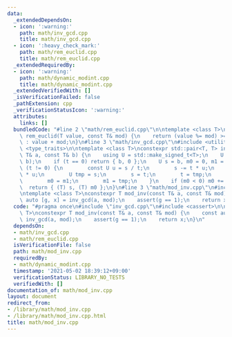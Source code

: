 ```yaml
---
data:
  _extendedDependsOn:
  - icon: ':warning:'
    path: math/inv_gcd.cpp
    title: math/inv_gcd.cpp
  - icon: ':heavy_check_mark:'
    path: math/rem_euclid.cpp
    title: math/rem_euclid.cpp
  _extendedRequiredBy:
  - icon: ':warning:'
    path: math/dynamic_modint.cpp
    title: math/dynamic_modint.cpp
  _extendedVerifiedWith: []
  _isVerificationFailed: false
  _pathExtension: cpp
  _verificationStatusIcon: ':warning:'
  attributes:
    links: []
  bundledCode: "#line 2 \"math/rem_euclid.cpp\"\n\ntemplate <class T>\nconstexpr T\
    \ rem_euclid(T value, const T& mod) {\n    return (value %= mod) >= 0 ? value\
    \ : value + mod;\n}\n#line 3 \"math/inv_gcd.cpp\"\n#include <utility>\n#include\
    \ <type_traits>\n\ntemplate <class T>\nconstexpr std::pair<T, T> inv_gcd(const\
    \ T& a, const T& b) {\n    using U = std::make_signed_t<T>;\n    U t = rem_euclid(a,\
    \ b);\n    if (t == 0) return { b, 0 };\n    U s = b, m0 = 0, m1 = 1;\n    while\
    \ (t != 0) {\n        const U u = s / t;\n        s -= t * u;\n        m0 -= m1\
    \ * u;\n        U tmp = s;\n        s = t;\n        t = tmp;\n        tmp = m0;\n\
    \        m0 = m1;\n        m1 = tmp;\n    }\n    if (m0 < 0) m0 += b / s;\n  \
    \  return { (T) s, (T) m0 };\n}\n#line 3 \"math/mod_inv.cpp\"\n#include <cassert>\n\
    \ntemplate <class T>\nconstexpr T mod_inv(const T& a, const T& mod) {\n    const\
    \ auto [g, x] = inv_gcd(a, mod);\n    assert(g == 1);\n    return x;\n}\n"
  code: "#pragma once\n#include \"inv_gcd.cpp\"\n#include <cassert>\n\ntemplate <class\
    \ T>\nconstexpr T mod_inv(const T& a, const T& mod) {\n    const auto [g, x] =\
    \ inv_gcd(a, mod);\n    assert(g == 1);\n    return x;\n}\n"
  dependsOn:
  - math/inv_gcd.cpp
  - math/rem_euclid.cpp
  isVerificationFile: false
  path: math/mod_inv.cpp
  requiredBy:
  - math/dynamic_modint.cpp
  timestamp: '2021-05-02 18:39:12+09:00'
  verificationStatus: LIBRARY_NO_TESTS
  verifiedWith: []
documentation_of: math/mod_inv.cpp
layout: document
redirect_from:
- /library/math/mod_inv.cpp
- /library/math/mod_inv.cpp.html
title: math/mod_inv.cpp
---
```

